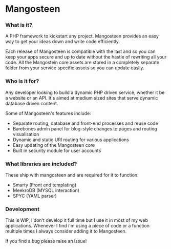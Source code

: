 # Mangosteen

### What is it?

A PHP framework to kickstart any project. Mangosteen provides an easy way to get your ideas down and write code efficiently.

Each release of Mangosteen is compatible with the last and so you can keep your apps secure and up to date without the hastle of rewriting all your code. All the Mangostein core assets are stored in a completely separate folder from your service specific assets so you can update easily.

### Who is it for?

Any developer looking to build a dynamic PHP driven service, whether it be a website or an API. It's aimed at medium sized sites that serve dynamic database driven content.

Some of Mangosteen's features include:

* Separate routing, database and front-end processes and reuse code
* Barebones admin panel for blog-style changes to pages and routing visualisation
* Dynamic and static URI routing for various applications
* Easy updating of the Mangosteen core
* Built in security module for user accounts

### What libraries are included?

These ship with mangosteen and are required for it to function:

* Smarty (Front end templating)
* MeekroDB (MYSQL interaction)
* SPYC (YAML parser)

### Development

This is WIP, I don't develop it full time but I use it in most of my web applications. Whenever I find i'm using a piece of code or a function multiple times I always consider adding it to Mangosteen.

If you find a bug please raise an issue!